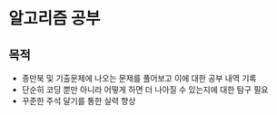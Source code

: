# 알고리즘 공부
## 목적
- 종만북 및 기출문제에 나오는 문제를 풀어보고 이에 대한 공부 내역 기록
- 단순히 코딩 뿐만 아니라 어떻게 하면 더 나아질 수 있는지에 대한 탐구 필요
- 꾸준한 주석 달기를 통한 실력 향상 
